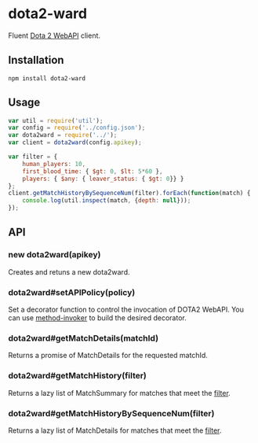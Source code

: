 # dota2-ward

Fluent [Dota 2 WebAPI](http://wiki.teamfortress.com/wiki/WebAPI#Dota_2) client.


## Installation

```
npm install dota2-ward
```

## Usage

```javascript
var util = require('util');
var config = require('../config.json');
var dota2ward = require('../');
var client = dota2ward(config.apikey);

var filter = {
    human_players: 10,
    first_blood_time: { $gt: 0, $lt: 5*60 },
    players: { $any: { leaver_status: { $gt: 0}} }
};
client.getMatchHistoryBySequenceNum(filter).forEach(function(match) {
    console.log(util.inspect(match, {depth: null}));
});

```

## API

### new dota2ward(apikey)

Creates and retuns a new dota2ward.

### dota2ward#setAPIPolicy(policy)

Set a decorator function to control the invocation of DOTA2 WebAPI.
You can use [method-invoker](https://github.com/accerqueira/invoker) to build the desired decorator.

### dota2ward#getMatchDetails(matchId)

Returns a promise of MatchDetails for the requested matchId.

### dota2ward#getMatchHistory(filter)

Returns a lazy list of MatchSummary for matches that meet the [filter](https://github.com/accerqueira/object-expression). 

### dota2ward#getMatchHistoryBySequenceNum(filter)

Returns a lazy list of MatchDetails for matches that meet the [filter](https://github.com/accerqueira/object-expression). 

